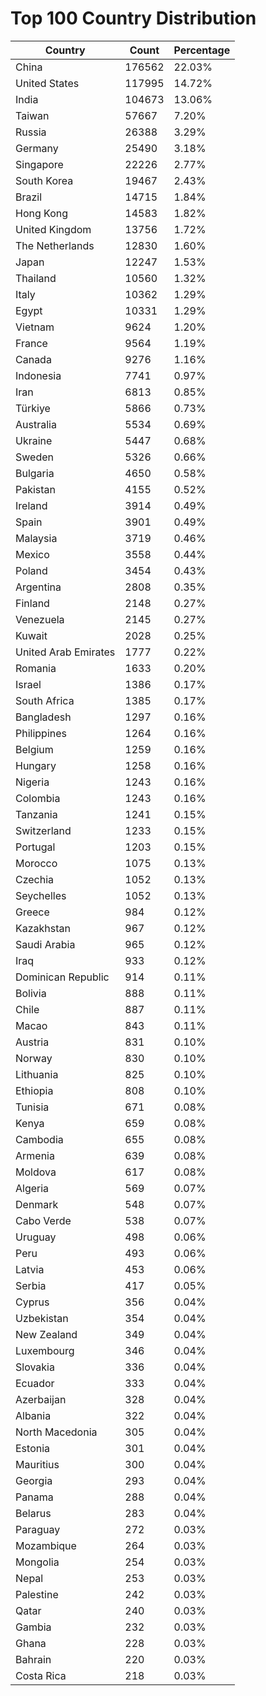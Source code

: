 # Top 100 Country Distribution
| Country | Count | Percentage |
|----|----|----|
| China | 176562 | 22.03% |
| United States | 117995 | 14.72% |
| India | 104673 | 13.06% |
| Taiwan | 57667 | 7.20% |
| Russia | 26388 | 3.29% |
| Germany | 25490 | 3.18% |
| Singapore | 22226 | 2.77% |
| South Korea | 19467 | 2.43% |
| Brazil | 14715 | 1.84% |
| Hong Kong | 14583 | 1.82% |
| United Kingdom | 13756 | 1.72% |
| The Netherlands | 12830 | 1.60% |
| Japan | 12247 | 1.53% |
| Thailand | 10560 | 1.32% |
| Italy | 10362 | 1.29% |
| Egypt | 10331 | 1.29% |
| Vietnam | 9624 | 1.20% |
| France | 9564 | 1.19% |
| Canada | 9276 | 1.16% |
| Indonesia | 7741 | 0.97% |
| Iran | 6813 | 0.85% |
| Türkiye | 5866 | 0.73% |
| Australia | 5534 | 0.69% |
| Ukraine | 5447 | 0.68% |
| Sweden | 5326 | 0.66% |
| Bulgaria | 4650 | 0.58% |
| Pakistan | 4155 | 0.52% |
| Ireland | 3914 | 0.49% |
| Spain | 3901 | 0.49% |
| Malaysia | 3719 | 0.46% |
| Mexico | 3558 | 0.44% |
| Poland | 3454 | 0.43% |
| Argentina | 2808 | 0.35% |
| Finland | 2148 | 0.27% |
| Venezuela | 2145 | 0.27% |
| Kuwait | 2028 | 0.25% |
| United Arab Emirates | 1777 | 0.22% |
| Romania | 1633 | 0.20% |
| Israel | 1386 | 0.17% |
| South Africa | 1385 | 0.17% |
| Bangladesh | 1297 | 0.16% |
| Philippines | 1264 | 0.16% |
| Belgium | 1259 | 0.16% |
| Hungary | 1258 | 0.16% |
| Nigeria | 1243 | 0.16% |
| Colombia | 1243 | 0.16% |
| Tanzania | 1241 | 0.15% |
| Switzerland | 1233 | 0.15% |
| Portugal | 1203 | 0.15% |
| Morocco | 1075 | 0.13% |
| Czechia | 1052 | 0.13% |
| Seychelles | 1052 | 0.13% |
| Greece | 984 | 0.12% |
| Kazakhstan | 967 | 0.12% |
| Saudi Arabia | 965 | 0.12% |
| Iraq | 933 | 0.12% |
| Dominican Republic | 914 | 0.11% |
| Bolivia | 888 | 0.11% |
| Chile | 887 | 0.11% |
| Macao | 843 | 0.11% |
| Austria | 831 | 0.10% |
| Norway | 830 | 0.10% |
| Lithuania | 825 | 0.10% |
| Ethiopia | 808 | 0.10% |
| Tunisia | 671 | 0.08% |
| Kenya | 659 | 0.08% |
| Cambodia | 655 | 0.08% |
| Armenia | 639 | 0.08% |
| Moldova | 617 | 0.08% |
| Algeria | 569 | 0.07% |
| Denmark | 548 | 0.07% |
| Cabo Verde | 538 | 0.07% |
| Uruguay | 498 | 0.06% |
| Peru | 493 | 0.06% |
| Latvia | 453 | 0.06% |
| Serbia | 417 | 0.05% |
| Cyprus | 356 | 0.04% |
| Uzbekistan | 354 | 0.04% |
| New Zealand | 349 | 0.04% |
| Luxembourg | 346 | 0.04% |
| Slovakia | 336 | 0.04% |
| Ecuador | 333 | 0.04% |
| Azerbaijan | 328 | 0.04% |
| Albania | 322 | 0.04% |
| North Macedonia | 305 | 0.04% |
| Estonia | 301 | 0.04% |
| Mauritius | 300 | 0.04% |
| Georgia | 293 | 0.04% |
| Panama | 288 | 0.04% |
| Belarus | 283 | 0.04% |
| Paraguay | 272 | 0.03% |
| Mozambique | 264 | 0.03% |
| Mongolia | 254 | 0.03% |
| Nepal | 253 | 0.03% |
| Palestine | 242 | 0.03% |
| Qatar | 240 | 0.03% |
| Gambia | 232 | 0.03% |
| Ghana | 228 | 0.03% |
| Bahrain | 220 | 0.03% |
| Costa Rica | 218 | 0.03% |
